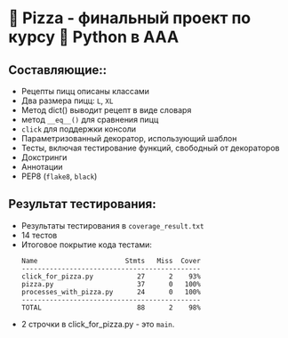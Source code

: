 # 🍕 Pizza - финальный проект по курсу 🐍 Python в ААА

## Составляющие::
* Рецепты пицц описаны классами
* Два размера пицц: `L`, `XL`
* Метод dict() выводит рецепт в виде словаря
* метод `__eq__()` для сравнения пицц
* `click` для поддержки консоли
* Параметризованный декоратор, использующий шаблон
* Тесты, включая тестирование функций, свободный от декораторов
* Докстринги
* Аннотации
* PEP8 (`flake8`, `black`)

## Результат тестирования:
* Результаты тестирования в `coverage_result.txt`
* 14 тестов
* Итоговое покрытие кода тестами:
  ```
  Name                      Stmts   Miss  Cover
  ---------------------------------------------
  click_for_pizza.py           27      2    93%
  pizza.py                     37      0   100%
  processes_with_pizza.py      24      0   100%
  ---------------------------------------------
  TOTAL                        88      2    98%
  ```
* 2 строчки в click_for_pizza.py - это `main`.
